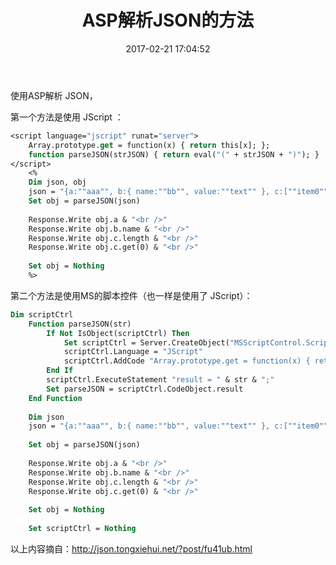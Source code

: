 ﻿---
title: ASP解析JSON的方法
tags:
  - asp
  - asp解析json
  - json
id: 464
categories:
  - 燕衔春泥
abbrlink: 55444
date: 2017-02-21 17:04:52
---

使用ASP解析 JSON，

第一个方法是使用&nbsp;JScript ：
```vb 
<script language="jscript" runat="server">  
    Array.prototype.get = function(x) { return this[x]; };  
    function parseJSON(strJSON) { return eval("(" + strJSON + ")"); }  
</script>  
    <%  
    Dim json, obj  
    json = "{a:""aaa"", b:{ name:""bb"", value:""text"" }, c:[""item0"", ""item1"", ""item2""]}"  
    Set obj = parseJSON(json)  
       
    Response.Write obj.a & "<br />"  
    Response.Write obj.b.name & "<br />"  
    Response.Write obj.c.length & "<br />"  
    Response.Write obj.c.get(0) & "<br />"  
       
    Set obj = Nothing  
    %>
```
第二个方法是使用MS的脚本控件（也一样是使用了 JScript）：
```vb
Dim scriptCtrl  
    Function parseJSON(str)  
        If Not IsObject(scriptCtrl) Then  
            Set scriptCtrl = Server.CreateObject("MSScriptControl.ScriptControl")  
            scriptCtrl.Language = "JScript"  
            scriptCtrl.AddCode "Array.prototype.get = function(x) { return this[x]; }; var result = null;"  
        End If  
        scriptCtrl.ExecuteStatement "result = " & str & ";"  
        Set parseJSON = scriptCtrl.CodeObject.result  
    End Function  
       
    Dim json  
    json = "{a:""aaa"", b:{ name:""bb"", value:""text"" }, c:[""item0"", ""item1"", ""item2""]}"  
       
    Set obj = parseJSON(json)  
       
    Response.Write obj.a & "<br />"  
    Response.Write obj.b.name & "<br />"  
    Response.Write obj.c.length & "<br />"  
    Response.Write obj.c.get(0) & "<br />"  
       
    Set obj = Nothing  
       
    Set scriptCtrl = Nothing
```
以上内容摘自：http://json.tongxiehui.net/?post/fu41ub.html